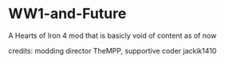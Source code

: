 # WW1-and-Future
A Hearts of Iron 4 mod that is basicly void of content as of now

credits:  modding director TheMPP, 
          supportive coder jackik1410
